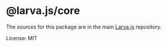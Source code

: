 # @larva.js/core

The sources for this package are in the main [Larva.js](https://github.com/yannickdebree/larva.js) repository.

License: MIT
